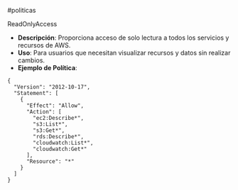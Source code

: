 #politicas 

ReadOnlyAccess

- **Descripción**: Proporciona acceso de solo lectura a todos los servicios y recursos de AWS.
- **Uso**: Para usuarios que necesitan visualizar recursos y datos sin realizar cambios.
- **Ejemplo de Política**:

```
{
  "Version": "2012-10-17",
  "Statement": [
    {
      "Effect": "Allow",
      "Action": [
        "ec2:Describe*",
        "s3:List*",
        "s3:Get*",
        "rds:Describe*",
        "cloudwatch:List*",
        "cloudwatch:Get*"
      ],
      "Resource": "*"
    }
  ]
}
```


